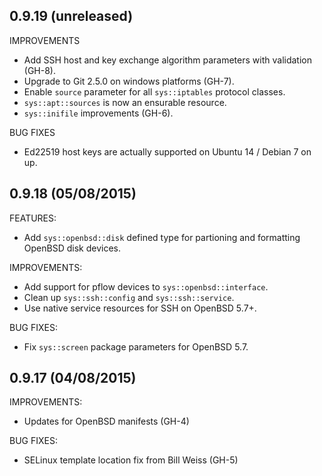 ## 0.9.19 (unreleased)

IMPROVEMENTS

* Add SSH host and key exchange algorithm parameters with validation (GH-8).
* Upgrade to Git 2.5.0 on windows platforms (GH-7).
* Enable `source` parameter for all `sys::iptables` protocol classes.
* `sys::apt::sources` is now an ensurable resource.
* `sys::inifile` improvements (GH-6).

BUG FIXES

* Ed22519 host keys are actually supported on Ubuntu 14 / Debian 7 on up.

## 0.9.18 (05/08/2015)

FEATURES:

* Add `sys::openbsd::disk` defined type for partioning and formatting OpenBSD
  disk devices.

IMPROVEMENTS:

* Add support for pflow devices to `sys::openbsd::interface`.
* Clean up `sys::ssh::config` and `sys::ssh::service`.
* Use native service resources for SSH on OpenBSD 5.7+.

BUG FIXES:

* Fix `sys::screen` package parameters for OpenBSD 5.7.

## 0.9.17 (04/08/2015)

IMPROVEMENTS:

* Updates for OpenBSD manifests (GH-4)

BUG FIXES:

* SELinux template location fix from Bill Weiss (GH-5)
